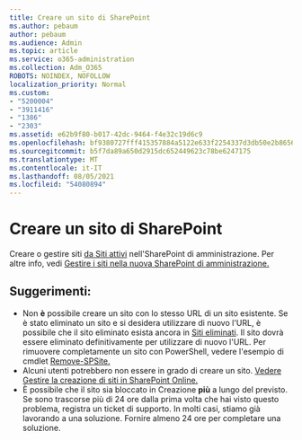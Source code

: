 ```yaml
---
title: Creare un sito di SharePoint
ms.author: pebaum
author: pebaum
ms.audience: Admin
ms.topic: article
ms.service: o365-administration
ms.collection: Adm_O365
ROBOTS: NOINDEX, NOFOLLOW
localization_priority: Normal
ms.custom:
- "5200004"
- "3911416"
- "1386"
- "2303"
ms.assetid: e62b9f80-b017-42dc-9464-f4e32c19d6c9
ms.openlocfilehash: bf9380727fff415357884a5122e633f2254337d3db50e2b8656d94938f76d394
ms.sourcegitcommit: b5f7da89a650d2915dc652449623c78be6247175
ms.translationtype: MT
ms.contentlocale: it-IT
ms.lasthandoff: 08/05/2021
ms.locfileid: "54080894"
---
```

# <a name="create-a-sharepoint-site"></a>Creare un sito di SharePoint

Creare o gestire siti [da Siti attivi](https://admin.microsoft.com/sharepoint?page=sitemanagement&modern=true) nell'SharePoint di amministrazione. Per altre info, vedi [Gestire i siti nella nuova SharePoint di amministrazione.](https://docs.microsoft.com/sharepoint/manage-site-creation) 

## <a name="tips"></a>Suggerimenti:

- Non **è** possibile creare un sito con lo stesso URL di un sito esistente. Se è stato eliminato un sito e si desidera utilizzare di nuovo l'URL, è possibile che il sito eliminato esista ancora in [Siti eliminati](https://admin.microsoft.com/sharepoint?page=recyclebin&modern=true). Il sito dovrà essere eliminato definitivamente per utilizzare di nuovo l'URL. Per rimuovere completamente un sito con PowerShell, vedere l'esempio di cmdlet [Remove-SPSite.](https://docs.microsoft.com/sharepoint/manage-sites-in-new-admin-center#delete-a-site)
- Alcuni utenti potrebbero non essere in grado di creare un sito. [Vedere Gestire la creazione di siti in SharePoint Online.](https://docs.microsoft.com/sharepoint/manage-site-creation)
- È possibile che il sito sia bloccato in Creazione **più** a lungo del previsto. Se sono trascorse più di 24 ore dalla prima volta che hai visto questo problema, registra un ticket di supporto. In molti casi, stiamo già lavorando a una soluzione. Fornire almeno 24 ore per completare una soluzione.
